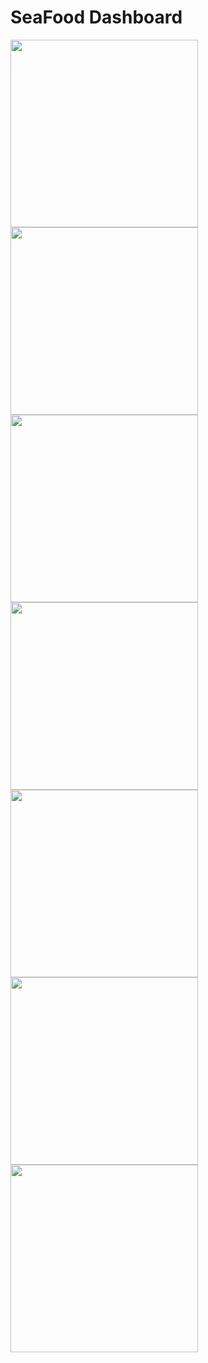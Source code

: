 # SeaFood Dashboard

<img src="https://i.ibb.co/sq5JNsQ/img1.jpg" width="300" height=auto><img src="https://i.ibb.co/Wtmfxn7/img2.jpg" width="300" height=auto>
<img src="https://i.ibb.co/Wtmfxn7/img2.jpg" width="300" height=auto>
<img src="https://i.ibb.co/s9p2mky/img3.jpg" width="300" height=auto>
<img src="https://i.ibb.co/LQWfZGj/img4.jpg" width="300" height=auto>
<img src="https://i.ibb.co/TbW6rs0/img5.jpg" width="300" height=auto>
<img src="https://i.ibb.co/NsdfpSL/img6.jpg" width="300" height=auto>
